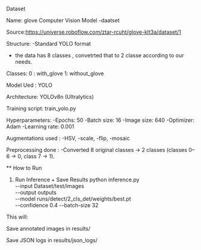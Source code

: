 Dataset

Name: glove Computer Vision Model -daatset

Source:https://universe.roboflow.com/ztar-rcuht/glove-klt3a/dataset/1

Structure: 
-Standard YOLO format 
- the data has 8 classes , convetrted that to 2 classe according to our needs.

   
Classes:
0 : with_glove
1: without_glove

Model Ued : YOLO

Architecture: YOLOv8n (Ultralytics)

Training script: train_yolo.py

Hyperparameters:
-Epochs: 50
-Batch size: 16
-Image size: 640
-Optimizer: Adam
-Learning rate: 0.001


Augmentations used : 
-HSV, 
-scale, 
-flip, 
-mosaic

Preprocessing done :
-Converted 8 original classes → 2 classes (classes 0–6 → 0, class 7 → 1).


** How to Run

1. Run Inference + Save Results
python inference.py \
  --input Dataset/test/images \
  --output outputs \
  --model runs/detect/2_cls_det/weights/best.pt \
  --confidence 0.4 --batch-size 32


This will:

Save annotated images in results/

Save JSON logs in results/json_logs/
